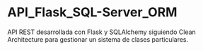 # API_Flask_SQL-Server_ORM
API REST desarrollada con Flask y SQLAlchemy siguiendo Clean Architecture para gestionar un sistema de clases particulares.
